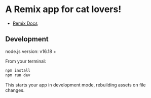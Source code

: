 # A Remix app for cat lovers!

- [Remix Docs](https://remix.run/docs)

## Development

node.js version: v16.18 +

From your terminal:

```sh
npm install
npm run dev
```

This starts your app in development mode, rebuilding assets on file changes.

